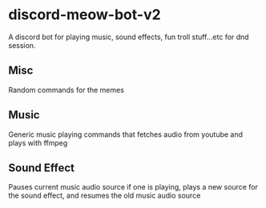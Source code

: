 # discord-meow-bot-v2
A discord bot for playing music, sound effects, fun troll stuff...etc for dnd session.

## Misc
Random commands for the memes 


## Music
Generic music playing commands that fetches audio from youtube and plays with ffmpeg 

## Sound Effect
Pauses current music audio source if one is playing, plays a new source for the sound effect, and resumes the old music audio source


